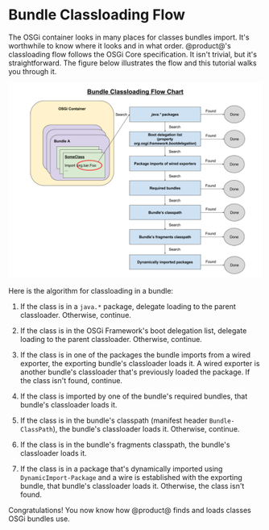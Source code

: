 # Bundle Classloading Flow

The OSGi container looks in many places for classes bundles import. It's
worthwhile to know where it looks and in what order. @product@'s classloading
flow follows the OSGi Core specification. It isn't trivial, but it's
straightforward. The figure below illustrates the flow and this tutorial walks
you through it.

![Figure 1.0: This flow chart illustrates classloading in a bundle.](../../images/bundle-classloading-flow-chart.png)

Here is the algorithm for classloading in a bundle: 

1.  If the class is in a `java.*` package, delegate loading to the parent
    classloader. Otherwise, continue.

2.  If the class is in the OSGi Framework's boot delegation list, delegate
    loading to the parent classloader. Otherwise, continue.

3.  If the class is in one of the packages the bundle imports from a wired
    exporter, the exporting bundle's classloader loads it. A wired exporter is
    another bundle's classloader that's previously loaded the package. If the
    class isn't found, continue.

4.  If the class is imported by one of the bundle's required bundles, that
    bundle's classloader loads it.

5.  If the class is in the bundle's classpath (manifest header
    `Bundle-ClassPath`), the bundle's classloader loads it. Otherwise, continue.

6.  If the class is in the bundle's fragments classpath, the bundle's
    classloader loads it.

7.  If the class is in a package that's dynamically imported using
    `DynamicImport-Package` and a wire is established with the exporting bundle,
    that bundle's classloader loads it. Otherwise, the class isn't found.

Congratulations! You now know how @product@ finds and loads classes OSGi bundles
use. 
